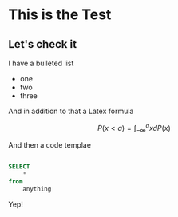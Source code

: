 # This is the Test

## Let's check it

I have a bulleted list

- one
- two
- three

And in addition to that a Latex formula

$$
P(x < a) = \int_{-\infty}^{a} x dP(x)
$$

And then a code templae

```sql

SELECT 
	* 
from 
	anything
```

Yep!
